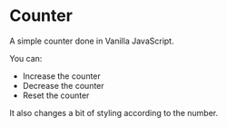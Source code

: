 # Counter

A simple counter done in Vanilla JavaScript.

You can:

- Increase the counter
- Decrease the counter
- Reset the counter

It also changes a bit of styling according to the number.
